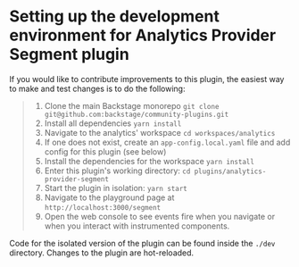 # Setting up the development environment for Analytics Provider Segment plugin

If you would like to contribute improvements to this plugin, the easiest way to
make and test changes is to do the following:

> 1.  Clone the main Backstage monorepo `git clone git@github.com:backstage/community-plugins.git`
> 2.  Install all dependencies `yarn install`
> 3.  Navigate to the analytics' workspace `cd workspaces/analytics`
> 4.  If one does not exist, create an `app-config.local.yaml` file and add config for this plugin (see below)
> 5.  Install the dependencies for the workspace `yarn install`
> 6.  Enter this plugin's working directory: `cd plugins/analytics-provider-segment`
> 7.  Start the plugin in isolation: `yarn start`
> 8.  Navigate to the playground page at `http://localhost:3000/segment`
> 9.  Open the web console to see events fire when you navigate or when you
>     interact with instrumented components.

Code for the isolated version of the plugin can be found inside the `./dev`
directory. Changes to the plugin are hot-reloaded.
